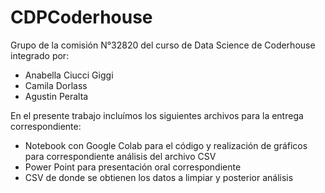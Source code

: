 # CDPCoderhouse
Grupo de la comisión N°32820 del curso de Data Science de Coderhouse
integrado por:
- Anabella Ciucci Giggi
- Camila Dorlass
- Agustin Peralta

En el presente trabajo incluímos los siguientes archivos para la entrega correspondiente:
- Notebook con Google Colab para el código y realización de gráficos para correspondiente análisis del archivo CSV
- Power Point para presentación oral correspondiente
- CSV de donde se obtienen los datos a limpiar y posterior análisis 